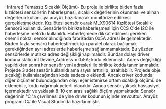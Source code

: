 -Infrared Temassız Sıcaklık Ölçümü-
Bu proje ile birlikte birden fazla kızılötesi sensörlerin haberleşmesi, 
sıcaklık değerlerinin okunması ve alınan değerlerin kullanıcıya arayüz hazırlanarak
monitörize edilmesi gerçekleşmektedir. 
Kızılötesi sensör olarak MLX90614 Kızılötesi Sıcaklık Sensörü kullanıldı.
Sensörlerin birlikte haberleşmesi için CCS C'de I2C ile haberleşme metodu kullanıldı.
Haberleşmede dikkat edilmesi gereken önemli nokta; sensör alındığında fabrikadan
0x5A adresi ile gelmektedir. Birden fazla sensörü haberleştirmek için paralel olarak
bağlamak gerektiğinden aynı adreslerde haberleşme sağlanmamaktadır. Bu yüzden
sensörlerde mutlaka adres değişikliği yapılmalıdır. Bundan dolayı driver koduna
static int Device_Address = 0x5A; kodu eklenmiştir. 
Adres değişikliği yapıldıktan sonra her sensör yeni adresleri ile birlikte
kodda tanımlanmalıdır. Projede 3 adet sensör kullanıldı ama sayısı arttırılıp,
azaltılabilir. Projede obje sıcaklığı kullanılacağından koda sadece o eklendi.
Ancak driver kodunda diğer ölçümler bulunduğundan olayı eğer istenirse ortam sıcaklığı
ölçümü de eklenebilir, kodu çağırmak yeterli olacaktır.
Ayrıca sensör yüksek hassasiyet içermektedir ve yaklaşık 8-10 cm arası sağlıklı ölçüm yapmaktadır.
Sensör değerinin °C 'a çevrilmesi de yine driver kodunun içinde mevcuttur.
Arayüz programı C# ile Visual Studio'da hazırlanmıştır.

